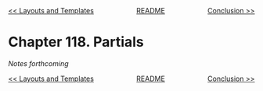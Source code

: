 <div>
<div style='float: left'><a href='ch117-layouts-and-templates.md'>&lt;&lt; Layouts and Templates</a></div>
<div style='float: right'><a href='ch119-conclusion.md'>Conclusion &gt;&gt;</a></div>
<div style='float: inline-auto;text-align:center'><a href='README.md'>README</a></div>
<div style="clear: both"></div>
</div>

# Chapter 118. Partials

*Notes forthcoming*

<div>
<div style='float: left'><a href='ch117-layouts-and-templates.md'>&lt;&lt; Layouts and Templates</a></div>
<div style='float: right'><a href='ch119-conclusion.md'>Conclusion &gt;&gt;</a></div>
<div style='float: inline-auto;text-align:center'><a href='README.md'>README</a></div>
<div style="clear: both"></div>
</div>